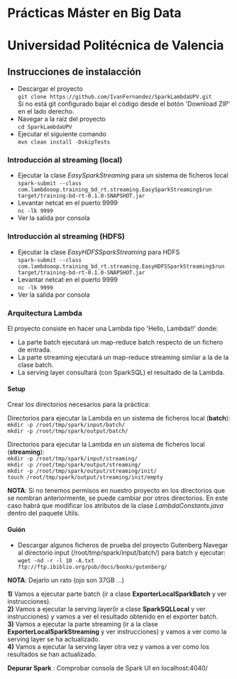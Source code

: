 # Prácticas Máster en Big Data
# Universidad Politécnica de Valencia

## Instrucciones de instalacción

- Descargar el proyecto  
`git clone https://github.com/IvanFernandez/SparkLambdaUPV.git`    
Si no está git configurado bajar el código desde el botón 'Download ZIP' en el lado derecho.    
- Navegar a la raíz del proyecto  
`cd SparkLambdaUPV`
- Ejecutar el siguiente comando  
`mvn clean install -DskipTests`

### Introducción al streaming (local)
- Ejecutar la clase	*EasySparkStreaming* para un sistema de ficheros local  
`spark-submit --class com.lambdooop.training_bd_rt.streaming.EasySparkStreaming$run target/training-bd-rt-0.1.0-SNAPSHOT.jar`
- Levantar netcat en el puerto 9999   
`nc -lk 9999`
- Ver la salida por consola   

### Introducción al streaming (HDFS)
- Ejecutar la clase	*EasyHDFSSparkStreaming* para HDFS  
`spark-submit --class com.lambdooop.training_bd_rt.streaming.EasyHDFSSparkStreaming$run target/training-bd-rt-0.1.0-SNAPSHOT.jar`
- Levantar netcat en el puerto 9999  
`nc -lk 9999`
- Ver la salida por consola 	 
	 
### Arquitectura Lambda
El proyecto consiste en hacer una Lambda tipo 'Hello, Lambda!!' donde:
- La parte batch ejecutará un map-reduce batch respecto de un fichero de entrada.
- La parte streaming ejecutará un map-reduce streaming similar a la de la clase batch.
- La serving layer consultará (con SparkSQL) el resultado de la Lambda.

#### Setup
Crear los directorios necesarios para la práctica:

Directorios para ejecutar la Lambda en un sistema de ficheros local (**batch**):  
`mkdir -p /root/tmp/spark/input/batch/`    
`mkdir -p /root/tmp/spark/output/batch/`    

Directorios para ejecutar la Lambda en un sistema de ficheros local (**streaming**):  
`mkdir -p /root/tmp/spark/input/streaming/`    
`mkdir -p /root/tmp/spark/output/streaming/`  
`mkdir -p /root/tmp/spark/output/streaming/init/`  
`touch /root/tmp/spark/output/streaming/init/empty`  

**NOTA**: Si no tenemos permisos en nuestro proyecto en los directorios que se nombran anteriormente, se puede cambiar por otros directorios. En este caso habrá que modificar los atributos de la clase *LambdaConstants.java* dentro del paquete Utils.

#### Guión
- Descargar algunos ficheros de prueba del proyecto Gutenberg
Navegar al directorio input (/root/tmp/spark/input/batch/) para batch y ejecutar:  
`wget -nd -r -l 10 -A.txt ftp://ftp.ibiblio.org/pub/docs/books/gutenberg/`  

**NOTA**: Dejarlo un rato (ojo son 37GB ...)

__1)__ Vamos a ejecutar parte batch (ir a clase **ExporterLocalSparkBatch** y ver instrucciones).  
__2)__ Vamos a ejecutar la serving layer(ir a clase **SparkSQLLocal** y ver instrucciones) y vamos a ver el resultado obtenido en el exporter batch.  
__3)__ Vamos a ejecutar la parte streaming (ir a la clase **ExporterLocalSparkStreaming** y ver instrucciones) y vamos a ver como la serving layer se ha actualizado.  
__4)__ Vamos a ejecutar la serving layer otra vez y vamos a ver como los resultados se han actualizado.  

**Depurar Spark** : Comprobar consola de Spark UI en localhost:4040/